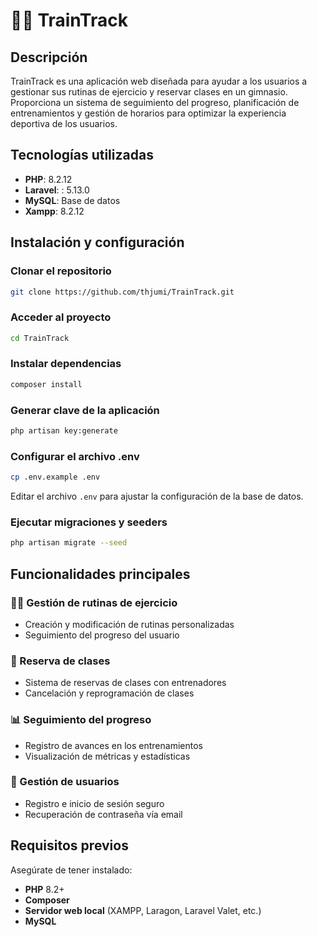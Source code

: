 # 🏋️‍♂️ TrainTrack

## Descripción
TrainTrack es una aplicación web diseñada para ayudar a los usuarios a gestionar sus rutinas de ejercicio y reservar clases en un gimnasio. Proporciona un sistema de seguimiento del progreso, planificación de entrenamientos y gestión de horarios para optimizar la experiencia deportiva de los usuarios.

## Tecnologías utilizadas
- **PHP**: 8.2.12
- **Laravel**: : 5.13.0
- **MySQL**: Base de datos
- **Xampp**:  8.2.12

## Instalación y configuración
### Clonar el repositorio
```bash
git clone https://github.com/thjumi/TrainTrack.git
```

### Acceder al proyecto
```bash
cd TrainTrack
```

### Instalar dependencias
```bash
composer install
```

### Generar clave de la aplicación
```bash
php artisan key:generate
```

### Configurar el archivo .env
```bash
cp .env.example .env
```
Editar el archivo `.env` para ajustar la configuración de la base de datos.

### Ejecutar migraciones y seeders
```bash
php artisan migrate --seed
```

## Funcionalidades principales
### 🏋️‍♂️ Gestión de rutinas de ejercicio
- Creación y modificación de rutinas personalizadas
- Seguimiento del progreso del usuario

### 📅 Reserva de clases
- Sistema de reservas de clases con entrenadores
- Cancelación y reprogramación de clases

### 📊 Seguimiento del progreso
- Registro de avances en los entrenamientos
- Visualización de métricas y estadísticas

### 👤 Gestión de usuarios
- Registro e inicio de sesión seguro
- Recuperación de contraseña vía email

## Requisitos previos
Asegúrate de tener instalado:
- **PHP** 8.2+
- **Composer**
- **Servidor web local** (XAMPP, Laragon, Laravel Valet, etc.)
- **MySQL**
